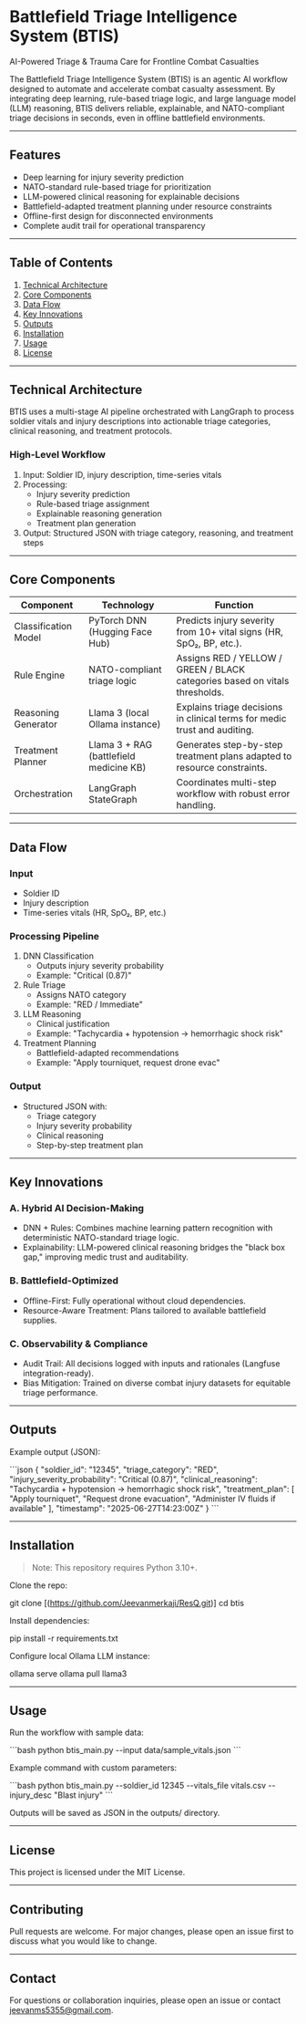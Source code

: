 # Battlefield Triage Intelligence System (BTIS)

AI-Powered Triage & Trauma Care for Frontline Combat Casualties

The Battlefield Triage Intelligence System (BTIS) is an agentic AI workflow designed to automate and accelerate combat casualty assessment. By integrating deep learning, rule-based triage logic, and large language model (LLM) reasoning, BTIS delivers reliable, explainable, and NATO-compliant triage decisions in seconds, even in offline battlefield environments.

---

## Features

- Deep learning for injury severity prediction
- NATO-standard rule-based triage for prioritization
- LLM-powered clinical reasoning for explainable decisions
- Battlefield-adapted treatment planning under resource constraints
- Offline-first design for disconnected environments
- Complete audit trail for operational transparency

---

## Table of Contents

1. [Technical Architecture](#technical-architecture)
2. [Core Components](#core-components)
3. [Data Flow](#data-flow)
4. [Key Innovations](#key-innovations)
5. [Outputs](#outputs)
6. [Installation](#installation)
7. [Usage](#usage)
8. [License](#license)

---

## Technical Architecture

BTIS uses a multi-stage AI pipeline orchestrated with LangGraph to process soldier vitals and injury descriptions into actionable triage categories, clinical reasoning, and treatment protocols.

### High-Level Workflow

1. Input: Soldier ID, injury description, time-series vitals
2. Processing:
   - Injury severity prediction
   - Rule-based triage assignment
   - Explainable reasoning generation
   - Treatment plan generation
3. Output: Structured JSON with triage category, reasoning, and treatment steps

---

## Core Components

| Component            | Technology                               | Function                                                                                     |
|-----------------------|-----------------------------------------|----------------------------------------------------------------------------------------------|
| Classification Model  | PyTorch DNN (Hugging Face Hub)         | Predicts injury severity from 10+ vital signs (HR, SpO₂, BP, etc.).                         |
| Rule Engine           | NATO-compliant triage logic             | Assigns RED / YELLOW / GREEN / BLACK categories based on vitals thresholds.                 |
| Reasoning Generator   | Llama 3 (local Ollama instance)         | Explains triage decisions in clinical terms for medic trust and auditing.                   |
| Treatment Planner     | Llama 3 + RAG (battlefield medicine KB) | Generates step-by-step treatment plans adapted to resource constraints.                     |
| Orchestration         | LangGraph StateGraph                    | Coordinates multi-step workflow with robust error handling.                                 |

---

## Data Flow

### Input

- Soldier ID
- Injury description
- Time-series vitals (HR, SpO₂, BP, etc.)

### Processing Pipeline

1. DNN Classification
   - Outputs injury severity probability
   - Example: "Critical (0.87)"
2. Rule Triage
   - Assigns NATO category
   - Example: "RED / Immediate"
3. LLM Reasoning
   - Clinical justification
   - Example: "Tachycardia + hypotension → hemorrhagic shock risk"
4. Treatment Planning
   - Battlefield-adapted recommendations
   - Example: "Apply tourniquet, request drone evac"

### Output

- Structured JSON with:
  - Triage category
  - Injury severity probability
  - Clinical reasoning
  - Step-by-step treatment plan

---

## Key Innovations

### A. Hybrid AI Decision-Making

- DNN + Rules: Combines machine learning pattern recognition with deterministic NATO-standard triage logic.
- Explainability: LLM-powered clinical reasoning bridges the "black box gap," improving medic trust and auditability.

### B. Battlefield-Optimized

- Offline-First: Fully operational without cloud dependencies.
- Resource-Aware Treatment: Plans tailored to available battlefield supplies.

### C. Observability & Compliance

- Audit Trail: All decisions logged with inputs and rationales (Langfuse integration-ready).
- Bias Mitigation: Trained on diverse combat injury datasets for equitable triage performance.

---

## Outputs

Example output (JSON):

\`\`\`json
{
  "soldier_id": "12345",
  "triage_category": "RED",
  "injury_severity_probability": "Critical (0.87)",
  "clinical_reasoning": "Tachycardia + hypotension → hemorrhagic shock risk",
  "treatment_plan": [
    "Apply tourniquet",
    "Request drone evacuation",
    "Administer IV fluids if available"
  ],
  "timestamp": "2025-06-27T14:23:00Z"
}
\`\`\`

---

## Installation

> Note: This repository requires Python 3.10+.

Clone the repo:


git clone [(https://github.com/Jeevanmerkaji/ResQ.git)]
cd btis


Install dependencies:


pip install -r requirements.txt


Configure local Ollama LLM instance:


ollama serve
ollama pull llama3


---

## Usage

Run the workflow with sample data:

\`\`\`bash
python btis_main.py --input data/sample_vitals.json
\`\`\`

Example command with custom parameters:

\`\`\`bash
python btis_main.py --soldier_id 12345 --vitals_file vitals.csv --injury_desc "Blast injury"
\`\`\`

Outputs will be saved as JSON in the outputs/ directory.

---

## License

This project is licensed under the MIT License.

---

## Contributing

Pull requests are welcome. For major changes, please open an issue first to discuss what you would like to change.

---

## Contact

For questions or collaboration inquiries, please open an issue or contact jeevanms5355@gmail.com.
